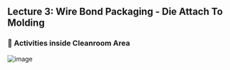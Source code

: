 ## Lecture 3: Wire Bond Packaging - Die Attach To Molding 

### 📌 Activities inside Cleanroom Area

![image](https://github.com/user-attachments/assets/4f5dd808-c1fe-4944-a805-2a212ca7ff4b)
